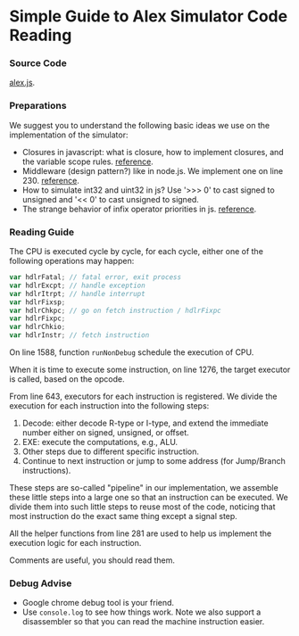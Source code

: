 # Simple Guide to Alex Simulator Code Reading

### Source Code

[alex.js](https://github.com/paulzfm/v9.js/blob/master/assets/js/alex.js).

### Preparations

We suggest you to understand the following basic ideas we use on the implementation of the simulator:

- Closures in javascript: what is closure, how to implement closures, and the variable scope rules. [reference](http://www.w3schools.com/js/js_function_closures.asp).
- Middleware (design pattern?) like in node.js. We implement one on line 230. [reference](http://expressjs.com/en/guide/using-middleware.html).
- How to simulate int32 and uint32 in js? Use '>>> 0' to cast signed to unsigned and '<< 0' to cast unsigned to signed.
- The strange behavior of infix operator priorities in js. [reference](https://developer.mozilla.org/en-US/docs/Web/JavaScript/Reference/Operators/Operator_Precedence).

### Reading Guide

The CPU is executed cycle by cycle, for each cycle, either one of the following operations may happen:

```javascript
var hdlrFatal; // fatal error, exit process
var hdlrExcpt; // handle exception
var hdlrItrpt; // handle interrupt
var hdlrFixsp;
var hdlrChkpc; // go on fetch instruction / hdlrFixpc
var hdlrFixpc;
var hdlrChkio;
var hdlrInstr; // fetch instruction
```

On line 1588, function `runNonDebug` schedule the execution of CPU.

When it is time to execute some instruction, on line 1276, the target executor is called, based on the opcode.

From line 643, executors for each instruction is registered. We divide the execution for each instruction into the following steps:

1. Decode: either decode R-type or I-type, and extend the immediate number either on signed, unsigned, or offset.
2. EXE: execute the computations, e.g., ALU.
3. Other steps due to different specific instruction.
4. Continue to next instruction or jump to some address (for Jump/Branch instructions).

These steps are so-called "pipeline" in our implementation, we assemble these little steps into a large one so that an instruction can be executed. We divide them into such little steps to reuse most of the code, noticing that most instruction do the exact same thing except a signal step.

All the helper functions from line 281 are used to help us implement the execution logic for each instruction.

Comments are useful, you should read them.

### Debug Advise

- Google chrome debug tool is your friend.
- Use `console.log` to see how things work. Note we also support a disassembler so that you can read the machine instruction easier.
